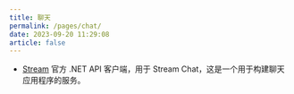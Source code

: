 ```yaml
---
title: 聊天
permalink: /pages/chat/
date: 2023-09-20 11:29:08
article: false
---
```

- [Stream](https://github.com/GetStream/stream-chat-net)  官方 .NET API 客户端，用于 Stream Chat，这是一个用于构建聊天应用程序的服务。
